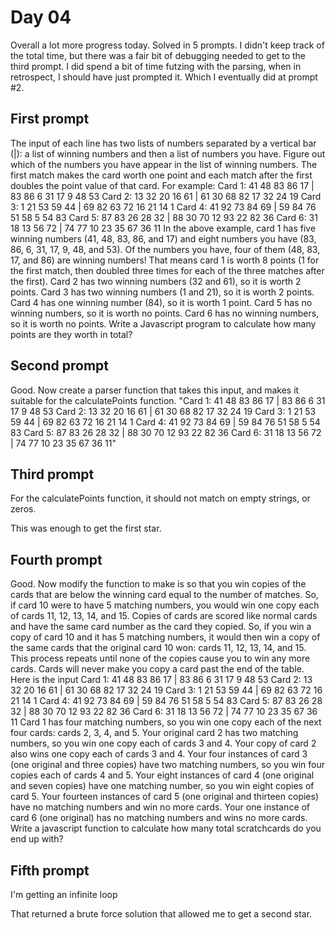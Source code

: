 # Day 04

Overall a lot more progress today. Solved in 5 prompts. I didn't keep track of the total time, but there was a fair bit of debugging needed to get to the third prompt. I did spend a bit of time futzing with the parsing, when in retrospect, I should have just prompted it. Which I eventually did at prompt #2.

## First prompt

The input of each line has two lists of numbers separated by a vertical bar (|): a list of winning numbers and then a list of numbers you have. Figure out which of the numbers you have appear in the list of winning numbers. The first match makes the card worth one point and each match after the first doubles the point value of that card. For example:
Card 1: 41 48 83 86 17 | 83 86  6 31 17  9 48 53
Card 2: 13 32 20 16 61 | 61 30 68 82 17 32 24 19
Card 3:  1 21 53 59 44 | 69 82 63 72 16 21 14  1
Card 4: 41 92 73 84 69 | 59 84 76 51 58  5 54 83
Card 5: 87 83 26 28 32 | 88 30 70 12 93 22 82 36
Card 6: 31 18 13 56 72 | 74 77 10 23 35 67 36 11
In the above example, card 1 has five winning numbers (41, 48, 83, 86, and 17) and eight numbers you have (83, 86, 6, 31, 17, 9, 48, and 53). Of the numbers you have, four of them (48, 83, 17, and 86) are winning numbers! That means card 1 is worth 8 points (1 for the first match, then doubled three times for each of the three matches after the first).
		Card 2 has two winning numbers (32 and 61), so it is worth 2 points.
		Card 3 has two winning numbers (1 and 21), so it is worth 2 points.
		Card 4 has one winning number (84), so it is worth 1 point.
		Card 5 has no winning numbers, so it is worth no points.
		Card 6 has no winning numbers, so it is worth no points.  Write a Javascript program to calculate how many points are they worth in total?


## Second prompt
Good. Now create a parser function that takes this input, and makes it suitable for the calculatePoints function. "Card 1: 41 48 83 86 17 | 83 86  6 31 17  9 48 53
Card 2: 13 32 20 16 61 | 61 30 68 82 17 32 24 19
Card 3:  1 21 53 59 44 | 69 82 63 72 16 21 14  1
Card 4: 41 92 73 84 69 | 59 84 76 51 58  5 54 83
Card 5: 87 83 26 28 32 | 88 30 70 12 93 22 82 36
Card 6: 31 18 13 56 72 | 74 77 10 23 35 67 36 11"

## Third prompt
For the calculatePoints function, it should not match on empty strings, or zeros.

This was enough to get the first star. 

## Fourth prompt

Good. Now modify the function to make is so that you win copies of the cards that are below the winning card equal to the number of matches. So, if card 10 were to have 5 matching numbers, you would win one copy each of cards 11, 12, 13, 14, and 15. Copies of cards are scored like normal cards and have the same card number as the card they copied. So, if you win a copy of card 10 and it has 5 matching numbers, it would then win a copy of the same cards that the original card 10 won: cards 11, 12, 13, 14, and 15. This process repeats until none of the copies cause you to win any more cards. Cards will never make you copy a card past the end of the table. Here is the input Card 1: 41 48 83 86 17 | 83 86  6 31 17  9 48 53
Card 2: 13 32 20 16 61 | 61 30 68 82 17 32 24 19
Card 3:  1 21 53 59 44 | 69 82 63 72 16 21 14  1
Card 4: 41 92 73 84 69 | 59 84 76 51 58  5 54 83
Card 5: 87 83 26 28 32 | 88 30 70 12 93 22 82 36
Card 6: 31 18 13 56 72 | 74 77 10 23 35 67 36 11
		Card 1 has four matching numbers, so you win one copy each of the next four cards: cards 2, 3, 4, and 5.
		Your original card 2 has two matching numbers, so you win one copy each of cards 3 and 4.
		Your copy of card 2 also wins one copy each of cards 3 and 4.
		Your four instances of card 3 (one original and three copies) have two matching numbers, so you win four copies each of cards 4 and 5.
		Your eight instances of card 4 (one original and seven copies) have one matching number, so you win eight copies of card 5.
		Your fourteen instances of card 5 (one original and thirteen copies) have no matching numbers and win no more cards.
		Your one instance of card 6 (one original) has no matching numbers and wins no more cards.  Write a javascript function to calculate how many total scratchcards do you end up with?


## Fifth prompt

I'm getting an infinite loop


That returned a brute force solution that allowed me to get a second star.
